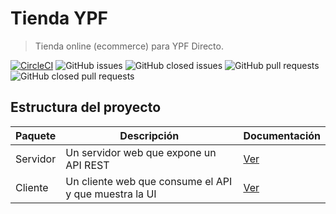 # Tienda YPF

> Tienda online (ecommerce) para YPF Directo.

[![CircleCI](https://circleci.com/gh/MatiasOlivera/ypf-tienda.svg?style=svg&circle-token=b95b6b132a473e0d434f5ee5df1a4ef4f58cb924)](https://circleci.com/gh/MatiasOlivera/ypf-tienda)
![GitHub issues](https://img.shields.io/github/issues/MatiasOlivera/ypf-tienda.svg)
![GitHub closed issues](https://img.shields.io/github/issues-closed/MatiasOlivera/ypf-tienda.svg)
![GitHub pull requests](https://img.shields.io/github/issues-pr/MatiasOlivera/ypf-tienda.svg)
![GitHub closed pull requests](https://img.shields.io/github/issues-pr-closed/MatiasOlivera/ypf-tienda.svg)

## Estructura del proyecto

| Paquete  | Descripción                                           | Documentación             |
| -------- | ----------------------------------------------------- | ------------------------- |
| Servidor | Un servidor web que expone un API REST                | [Ver](./server/README.md) |
| Cliente  | Un cliente web que consume el API y que muestra la UI | [Ver](./client/README.md) |
